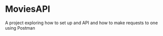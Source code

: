 # MoviesAPI
A project exploring how to set up and API and how to make requests to one using Postman
